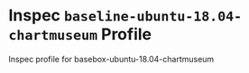 # Inspec `baseline-ubuntu-18.04-chartmuseum` Profile

Inspec profile for basebox-ubuntu-18.04-chartmuseum
